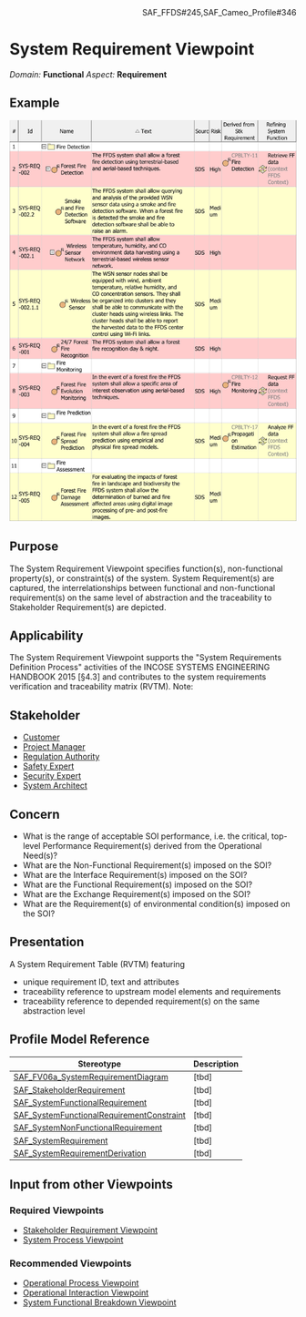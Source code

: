 <div align="right">SAF_FFDS#245,SAF_Cameo_Profile#346</div>

# System Requirement Viewpoint
*Domain:* **Functional** *Aspect:* **Requirement**
## Example
![System Requirement Definition Table](../diagrams/System-Requirement-Definition-Table.svg)
## Purpose
The System Requirement Viewpoint specifies function(s), non-functional property(s), or constraint(s) of the system. System Requirement(s) are captured, the interrelationships between functional and non-functional requirement(s) on the same level of abstraction and the traceability to Stakeholder Requirement(s) are depicted.
## Applicability
The System Requirement Viewpoint supports the "System Requirements Definition Process" activities of the INCOSE SYSTEMS ENGINEERING HANDBOOK 2015 [§4.3] and contributes to the system requirements verification and traceability matrix (RVTM).
Note:
## Stakeholder
* [Customer](../stakeholders.md#Customer)
* [Project Manager](../stakeholders.md#Project-Manager)
* [Regulation Authority](../stakeholders.md#Regulation-Authority)
* [Safety Expert](../stakeholders.md#Safety-Expert)
* [Security Expert](../stakeholders.md#Security-Expert)
* [System Architect](../stakeholders.md#System-Architect)
## Concern
* What is the range of acceptable SOI performance, i.e. the critical, top-level Performance Requirement(s) derived from the Operational Need(s)?
* What are the Non-Functional Requirement(s) imposed on the SOI?
* What are the Interface Requirement(s) imposed on the SOI?
* What are the Functional Requirement(s) imposed on the SOI?
* What are the Exchange Requirement(s) imposed on the SOI?
* What are the Requirement(s) of environmental condition(s) imposed on the SOI?
## Presentation
A System Requirement Table (RVTM) featuring
* unique requirement ID, text and attributes
* traceability reference to upstream model elements and requirements
* traceability reference to depended requirement(s) on the same abstraction level

## Profile Model Reference
|Stereotype | Description|
|---|---|
|[SAF_FV06a_SystemRequirementDiagram](../stereotypes.md#SAF_FV06a_SystemRequirementDiagram)|[tbd]|
|[SAF_StakeholderRequirement](../stereotypes.md#SAF_StakeholderRequirement)|[tbd]|
|[SAF_SystemFunctionalRequirement](../stereotypes.md#SAF_SystemFunctionalRequirement)|[tbd]|
|[SAF_SystemFunctionalRequirementConstraint](../stereotypes.md#SAF_SystemFunctionalRequirementConstraint)|[tbd]|
|[SAF_SystemNonFunctionalRequirement](../stereotypes.md#SAF_SystemNonFunctionalRequirement)|[tbd]|
|[SAF_SystemRequirement](../stereotypes.md#SAF_SystemRequirement)|[tbd]|
|[SAF_SystemRequirementDerivation](../stereotypes.md#SAF_SystemRequirementDerivation)|[tbd]

## Input from other Viewpoints
### Required Viewpoints
* [Stakeholder Requirement Viewpoint](Stakeholder-Requirement-Viewpoint.md)
* [System Process Viewpoint](System-Process-Viewpoint.md)
### Recommended Viewpoints
* [Operational Process Viewpoint](Operational-Process-Viewpoint.md)
* [Operational Interaction Viewpoint](Operational-Interaction-Viewpoint.md)
* [System Functional Breakdown Viewpoint](System-Functional-Breakdown-Viewpoint.md)
